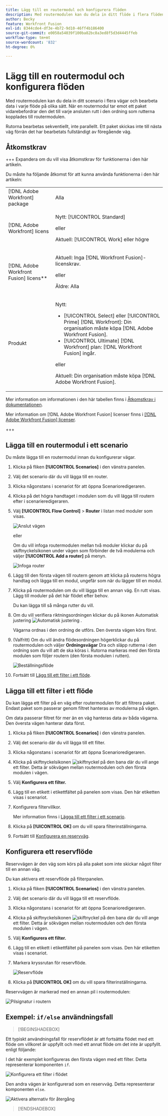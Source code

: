 ```yaml
---
title: Lägg till en routermodul och konfigurera flöden
description: Med routermodulen kan du dela in ditt flöde i flera flöden och bearbeta data i varje flöde på olika sätt. När en routermodul tar emot ett paket vidarebefordrar den till varje ansluten rutt i den ordning som rutterna kopplades till routermodulen.
author: Becky
feature: Workfront Fusion
exl-id: 8344cde4-df3e-4b72-9d10-46ff4b186400
source-git-commit: e0058a54039f100ba82bc8a3ed8f5d3d4445ffeb
workflow-type: tm+mt
source-wordcount: '832'
ht-degree: 0%

---
```


# Lägg till en routermodul och konfigurera flöden

Med routermodulen kan du dela in ditt scenario i flera vägar och bearbeta data i varje flöde på olika sätt. När en routermodul tar emot ett paket vidarebefordrar den det till varje ansluten rutt i den ordning som rutterna kopplades till routermodulen.

Rutorna bearbetas sekventiellt, inte parallellt. Ett paket skickas inte till nästa väg förrän det har bearbetats fullständigt av föregående väg.


## Åtkomstkrav

+++ Expandera om du vill visa åtkomstkrav för funktionerna i den här artikeln.

Du måste ha följande åtkomst för att kunna använda funktionerna i den här artikeln:

<table style="table-layout:auto">
 <col> 
 <col> 
 <tbody> 
  <tr> 
   <td role="rowheader">[!DNL Adobe Workfront] package</td> 
   <td> <p>Alla</p> </td> 
  </tr> 
  <tr data-mc-conditions=""> 
   <td role="rowheader">[!DNL Adobe Workfront] licens</td> 
   <td> <p>Nytt: [!UICONTROL Standard]</p><p>eller</p><p>Aktuell: [!UICONTROL Work] eller högre</p> </td> 
  </tr> 
  <tr> 
   <td role="rowheader">[!DNL Adobe Workfront Fusion] licens**</td> 
   <td>
   <p>Aktuell: Inga [!DNL Workfront Fusion]-licenskrav.</p>
   <p>eller</p>
   <p>Äldre: Alla </p>
   </td> 
  </tr> 
  <tr> 
   <td role="rowheader">Produkt</td> 
   <td>
   <p>Nytt:</p> <ul><li>[!UICONTROL Select] eller [!UICONTROL Prime] [!DNL Workfront]: Din organisation måste köpa [!DNL Adobe Workfront Fusion].</li><li>[!UICONTROL Ultimate] [!DNL Workfront] plan: [!DNL Workfront Fusion] ingår.</li></ul>
   <p>eller</p>
   <p>Aktuell: Din organisation måste köpa [!DNL Adobe Workfront Fusion].</p>
   </td> 
  </tr>
 </tbody> 
</table>

Mer information om informationen i den här tabellen finns i [Åtkomstkrav i dokumentationen](/help/workfront-fusion/references/licenses-and-roles/access-level-requirements-in-documentation.md).

Mer information om [!DNL Adobe Workfront Fusion] licenser finns i [[!DNL Adobe Workfront Fusion] licenser](/help/workfront-fusion/set-up-and-manage-workfront-fusion/licensing-operations-overview/license-automation-vs-integration.md).

+++

## Lägga till en routermodul i ett scenario

Du måste lägga till en routermodul innan du konfigurerar vägar.

1. Klicka på fliken **[!UICONTROL Scenarios]** i den vänstra panelen.
1. Välj det scenario där du vill lägga till en router.
1. Klicka någonstans i scenariot för att öppna Scenarioredigeraren.
1. Klicka på det högra handtaget i modulen som du vill lägga till routern efter i scenarieredigeraren.
1. Välj **[!UICONTROL Flow Control]** > **Router** i listan med moduler som visas.

   ![Anslut vägen](assets/connect-the-router-350x108.png)

   eller

   Om du vill infoga routermodulen mellan två moduler klickar du på skiftnyckelsikonen under vägen som förbinder de två modulerna och väljer **[!UICONTROL Add a router]** på menyn.

   ![Infoga router](assets/insert-router-350x191.png)
1. Lägg till den första vägen till routern genom att klicka på routerns högra handtag och lägga till en modul, ungefär som när du lägger till en modul.
1. Klicka på routermodulen om du vill lägga till en annan väg. En rutt visas. Lägg till moduler på det här flödet efter behov.

   Du kan lägga till så många rutter du vill.

1. Om du vill verifiera riktningsordningen klickar du på ikonen Automatisk justering ![Automatisk justering](assets/auto-align.png) .

   Vägarna ordnas i den ordning de utförs. Den översta vägen körs först.

1. (Valfritt) Om du vill ändra flödesordningen högerklickar du på routermodulen och väljer **Ordningsvägar** Dra och släpp rutterna i den ordning som du vill att de ska köras i. Rutorna markeras med den första modulen som följer routern (den första modulen i rutten).

   ![Beställningsflöde](assets/order-routes.png)

1. Fortsätt till [Lägg till ett filter i ett flöde](#add-a-filter-to-a-route).

## Lägga till ett filter i ett flöde

Du kan lägga ett filter på en väg efter routermodulen för att filtrera paket. Endast paket som passerar genom filtret hanteras av modulerna på vägen.

Om data passerar filtret för mer än en väg hanteras data av båda vägarna. Den översta vägen hanterar data först.

1. Klicka på fliken **[!UICONTROL Scenarios]** i den vänstra panelen.
1. Välj det scenario där du vill lägga till ett filter.
1. Klicka någonstans i scenariot för att öppna Scenarioredigeraren.
1. Klicka på skiftnyckelsikonen ![skiftnyckel](assets/wrench-icon.png) på den bana där du vill ange ett filter. Detta är sökvägen mellan routermodulen och den första modulen i vägen.
1. Välj **Konfigurera ett filter.**
1. Lägg till en etikett i etikettfältet på panelen som visas. Den här etiketten visas i scenariot.
1. Konfigurera filtervillkor.

   Mer information finns i [Lägga till ett filter i ett scenario](/help/workfront-fusion/create-scenarios/add-modules/add-a-filter-to-a-scenario.md).

1. Klicka på **[!UICONTROL OK]** om du vill spara filterinställningarna.

1. Fortsätt till [Konfigurera en reservväg](#configure-a-fallback-route).

## Konfigurera ett reservflöde

Reservvägen är den väg som körs på alla paket som inte skickar något filter till en annan väg.

Du kan aktivera ett reservflöde på filterpanelen.

1. Klicka på fliken **[!UICONTROL Scenarios]** i den vänstra panelen.
1. Välj det scenario där du vill lägga till ett reservflöde.
1. Klicka någonstans i scenariot för att öppna Scenarioredigeraren.
1. Klicka på skiftnyckelsikonen ![skiftnyckel](assets/wrench-icon.png) på den bana där du vill ange ett filter. Detta är sökvägen mellan routermodulen och den första modulen i vägen.
1. Välj **Konfigurera ett filter.**
1. Lägg till en etikett i etikettfältet på panelen som visas. Den här etiketten visas i scenariot.
1. Markera kryssrutan för reservflöde.

   ![Reservflöde](assets/fallback-route-350x260.png)

1. Klicka på **[!UICONTROL OK]** om du vill spara filterinställningarna.

Reservvägen är markerad med en annan pil i routermodulen:

![Pilsignatur i routern](assets/arrow-sign-in-router-module-350x361.png)

## Exempel: `if/else` användningsfall

>[!BEGINSHADEBOX]

Ett typiskt användningsfall för reservflödet är att fortsätta flödet med ett flöde om villkoret är uppfyllt och med ett annat flöde om det inte är uppfyllt. enligt följande:

I det här exemplet konfigureras den första vägen med ett filter. Detta representerar komponenten `if`.

![Konfigurera ett filter i flödet](assets/set-up-a-filter-2-350x242.png)

Den andra vägen är konfigurerad som en reservväg. Detta representerar komponenten `else`.

![Aktivera alternativ för återgång](assets/enable-fallback-route-option-350x238.png)

>[!ENDSHADEBOX]
